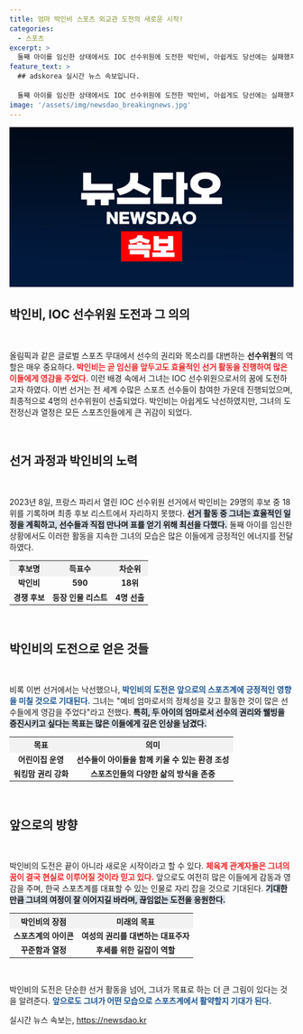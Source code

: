 ```yaml
---
title: 엄마 박인비 스포츠 외교관 도전의 새로운 시작!
categories:
  - 스포츠
excerpt: >
  둘째 아이를 임신한 상태에서도 IOC 선수위원에 도전한 박인비, 아쉽게도 당선에는 실패했지만 그의 열정은 다른 선수들에게 큰 영감을 주었다. 박인비의 도전은 한국 스포츠의 미래에 귀감이 될 것이다!
feature_text: >
  ## adskorea 실시간 뉴스 속보입니다.

  둘째 아이를 임신한 상태에서도 IOC 선수위원에 도전한 박인비, 아쉽게도 당선에는 실패했지만 그의 열정은 다른 선수들에게 큰 영감을 주었다. 박인비의 도전은 한국 스포츠의 미래에 귀감이 될 것이다!
image: '/assets/img/newsdao_breakingnews.jpg'
---
```


<p><img src="/assets/img/newsdao_breakingnews.jpg" alt="adskorea 속보" /></p>

<h2 data-ke-size="size26">박인비, IOC 선수위원 도전과 그 의의</h2>

<p data-ke-size="size16">&nbsp;</p>

<p>올림픽과 같은 글로벌 스포츠 무대에서 선수의 권리와 목소리를 대변하는 <b>선수위원</b>의 역할은 매우 중요하다. <b><span style="color:#ee2323;">박인비는 곧 임신을 앞두고도 효율적인 선거 활동을 진행하여 많은 이들에게 영감을 주었다.</span></b> 이런 배경 속에서 그녀는 IOC 선수위원으로서의 꿈에 도전하고자 하였다. 이번 선거는 전 세계 수많은 스포츠 선수들이 참여한 가운데 진행되었으며, 최종적으로 4명의 선수위원이 선출되었다. 박인비는 아쉽게도 낙선하였지만, 그녀의 도전정신과 열정은 모든 스포츠인들에게 큰 귀감이 되었다.</p>

<p data-ke-size="size16">&nbsp;</p>

<h2 data-ke-size="size26">선거 과정과 박인비의 노력</h2>

<p data-ke-size="size16">&nbsp;</p>

<p>2023년 8일, 프랑스 파리서 열린 IOC 선수위원 선거에서 박인비는 29명의 후보 중 18위를 기록하며 최종 후보 리스트에서 자리하지 못했다. <b><span style="background-color: #21538527;">선거 활동 중 그녀는 효율적인 일정을 계획하고, 선수들과 직접 만나며 표를 얻기 위해 최선을 다했다.</span></b> 둘째 아이를 임신한 상황에서도 이러한 활동을 지속한 그녀의 모습은 많은 이들에게 긍정적인 에너지를 전달하였다. </p>

<table style="width:100%; border-collapse:collapse;">
    <tr>
        <th style="text-align:center; background-color:#f2f2f2;">후보명</th>
        <th style="text-align:center; background-color:#f2f2f2;">득표수</th>
        <th style="text-align:center; background-color:#f2f2f2;">차순위</th>
    </tr>
    <tr>
        <td style="text-align:center; height:17px;"><b>박인비</b></td>
        <td style="text-align:center; height:17px;"><b>590</b></td>
        <td style="text-align:center; height:17px;"><b>18위</b></td>
    </tr>
    <tr>
        <td style="text-align:center; height:17px;"><b>경쟁 후보</b></td>
        <td style="text-align:center; height:17px;"><b>등장 인물 리스트</b></td>
        <td style="text-align:center; height:17px;"><b>4명 선출</b></td>
    </tr>
</table>

<p data-ke-size="size16">&nbsp;</p>

<h2 data-ke-size="size26">박인비의 도전으로 얻은 것들</h2>

<p data-ke-size="size16">&nbsp;</p>

<p>비록 이번 선거에서는 낙선했으나, <b><span style="color: #1a5490;">박인비의 도전은 앞으로의 스포츠계에 긍정적인 영향을 미칠 것으로 기대된다.</span></b> 그녀는 "예비 엄마로서의 정체성을 갖고 활동한 것이 많은 선수들에게 영감을 주었다"라고 전했다. <b><span style="background-color: #21538527;">특히, 두 아이의 엄마로서 선수의 권리와 웰빙을 증진시키고 싶다는 목표는 많은 이들에게 깊은 인상을 남겼다.</span></b> </p>

<table style="width:100%; border-collapse:collapse;">
    <tr>
        <th style="text-align:center; background-color:#f2f2f2;">목표</th>
        <th style="text-align:center; background-color:#f2f2f2;">의미</th>
    </tr>
    <tr>
        <td style="text-align:center; height:17px;"><b>어린이집 운영</b></td>
        <td style="text-align:center; height:17px;"><b>선수들이 아이들을 함께 키울 수 있는 환경 조성</b></td>
    </tr>
    <tr>
        <td style="text-align:center; height:17px;"><b>워킹맘 권리 강화</b></td>
        <td style="text-align:center; height:17px;"><b>스포츠인들의 다양한 삶의 방식을 존중</b></td>
    </tr>
</table>

<p data-ke-size="size16">&nbsp;</p>

<h2 data-ke-size="size26">앞으로의 방향</h2>

<p data-ke-size="size16">&nbsp;</p>

<p>박인비의 도전은 끝이 아니라 새로운 시작이라고 할 수 있다. <b><span style="color: #ee2323;">체육계 관계자들은 그녀의 꿈이 결국 현실로 이루어질 것이라 믿고 있다.</span></b> 앞으로도 여전히 많은 이들에게 감동과 영감을 주며, 한국 스포츠계를 대표할 수 있는 인물로 자리 잡을 것으로 기대된다. <b><span style="background-color: #21538527;">기대한 만큼 그녀의 여정이 잘 이어지길 바라며, 끊임없는 도전을 응원한다.</span></b></p>

<table style="width:100%; border-collapse:collapse;">
    <tr>
        <th style="text-align:center; background-color:#f2f2f2;">박인비의 장점</th>
        <th style="text-align:center; background-color:#f2f2f2;">미래의 목표</th>
    </tr>
    <tr>
        <td style="text-align:center; height:17px;"><b>스포츠계의 아이콘</b></td>
        <td style="text-align:center; height:17px;"><b>여성의 권리를 대변하는 대표주자</b></td>
    </tr>
    <tr>
        <td style="text-align:center; height:17px;"><b>꾸준함과 열정</b></td>
        <td style="text-align:center; height:17px;"><b>후세를 위한 길잡이 역할</b></td>
    </tr>
</table>

<p data-ke-size="size16">&nbsp;</p>

<p>박인비의 도전은 단순한 선거 활동을 넘어, 그녀가 목표로 하는 더 큰 그림이 있다는 것을 알려준다. <b><span style="color: #1a5490;">앞으로도 그녀가 어떤 모습으로 스포츠계에서 활약할지 기대가 된다.</span></b></p>
실시간 뉴스 속보는, <a href="https://newsdao.kr" rel="dofollow">https://newsdao.kr</a>


